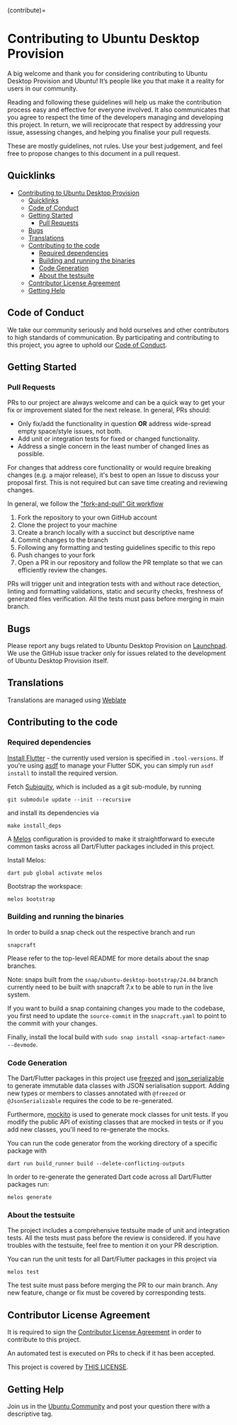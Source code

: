 (contribute)=

# Contributing to Ubuntu Desktop Provision

A big welcome and thank you for considering contributing to Ubuntu Desktop Provision and Ubuntu! It’s people like you that make it a reality for users in our community.

Reading and following these guidelines will help us make the contribution process easy and effective for everyone involved. It also communicates that you agree to respect the time of the developers managing and developing this project. In return, we will reciprocate that respect by addressing your issue, assessing changes, and helping you finalise your pull requests.

These are mostly guidelines, not rules. Use your best judgement, and feel free to propose changes to this document in a pull request.

## Quicklinks

- [Contributing to Ubuntu Desktop Provision](#contributing-to-ubuntu-desktop-provision)
  - [Quicklinks](#quicklinks)
  - [Code of Conduct](#code-of-conduct)
  - [Getting Started](#getting-started)
    - [Pull Requests](#pull-requests)
  - [Bugs](#bugs)
  - [Translations](#translations)
  - [Contributing to the code](#contributing-to-the-code)
    - [Required dependencies](#required-dependencies)
    - [Building and running the binaries](#building-and-running-the-binaries)
    - [Code Generation](#code-generation)
    - [About the testsuite](#about-the-testsuite)
  - [Contributor License Agreement](#contributor-license-agreement)
  - [Getting Help](#getting-help)

## Code of Conduct

We take our community seriously and hold ourselves and other contributors to high standards of communication. By participating and contributing to this project, you agree to uphold our [Code of Conduct](https://ubuntu.com/community/code-of-conduct).

## Getting Started

### Pull Requests

PRs to our project are always welcome and can be a quick way to get your fix or improvement slated for the next release. In general, PRs should:

* Only fix/add the functionality in question **OR** address wide-spread empty space/style issues, not both.
* Add unit or integration tests for fixed or changed functionality.
* Address a single concern in the least number of changed lines as possible.

For changes that address core functionality or would require breaking changes (e.g. a major release), it's best to open an Issue to discuss your proposal first. This is not required but can save time creating and reviewing changes.

In general, we follow the ["fork-and-pull" Git workflow](https://github.com/susam/gitpr)

1. Fork the repository to your own GitHub account
1. Clone the project to your machine
1. Create a branch locally with a succinct but descriptive name
1. Commit changes to the branch
1. Following any formatting and testing guidelines specific to this repo
1. Push changes to your fork
1. Open a PR in our repository and follow the PR template so that we can efficiently review the changes.

PRs will trigger unit and integration tests with and without race detection, linting and formatting validations, static and security checks, freshness of generated files verification. All the tests must pass before merging in main branch.

## Bugs

Please report any bugs related to Ubuntu Desktop Provision on [Launchpad](https://bugs.launchpad.net/ubuntu-desktop-provision).
We use the GitHub issue tracker only for issues related to the development of Ubuntu Desktop Provision itself.

## Translations

Translations are managed using [Weblate](https://hosted.weblate.org/projects/ubuntu-desktop-translations/)

## Contributing to the code

### Required dependencies

[Install Flutter](https://flutter.dev/docs/get-started/install/linux) - the currently used version is specified in `.tool-versions`. If you're using [asdf](https://asdf-vm.com/) to manage your Flutter SDK, you can simply run `asdf install` to install the required version.

Fetch [Subiquity](https://github.com/canonical/subiquity), which is included as a git sub-module, by running
```
git submodule update --init --recursive
```
and install its dependencies via
```
make install_deps
```

A [Melos](https://docs.page/invertase/melos) configuration is provided to make it straightforward to execute common tasks across all Dart/Flutter packages included in this project.

Install Melos:
```
dart pub global activate melos
```

Bootstrap the workspace:
```
melos bootstrap
```

### Building and running the binaries

In order to build a snap check out the respective branch and run
```
snapcraft
```

Please refer to the top-level README for more details about the snap branches.

Note: snaps built from the `snap/ubuntu-desktop-bootstrap/24.04` branch currently need to be built with snapcraft 7.x to be able to run in the live system.

If you want to build a snap containing changes you made to the codebase, you first need to update the `source-commit` in the `snapcraft.yaml` to point to the commit with your changes.

Finally, install the local build with `sudo snap install <snap-artefact-name> --devmode`.

### Code Generation

The Dart/Flutter packages in this project use [freezed](https://pub.dev/packages/freezed) and
[json_serializable](https://pub.dev/packages/json_serializable) to generate
immutable data classes with JSON serialisation support.
Adding new types or members to classes annotated with `@freezed` or `@JsonSerializable` requires
the code to be re-generated.

Furthermore, [mockito](https://pub.dev/packages/mockito) is used to generate mock classes for unit tests.
If you modify the public API of existing classes that are mocked in tests or if you add new classes, you'll need to re-generate the mocks.

You can run the code generator from the working directory of a specific package with
```
dart run build_runner build --delete-conflicting-outputs
```

In order to re-generate the generated Dart code across all Dart/Flutter packages run:
```
melos generate
```

### About the testsuite

The project includes a comprehensive testsuite made of unit and integration tests. All the tests must pass before the review is considered. If you have troubles with the testsuite, feel free to mention it on your PR description.

You can run the unit tests for all Dart/Flutter packages in this project via
```
melos test
```

The test suite must pass before merging the PR to our main branch. Any new feature, change or fix must be covered by corresponding tests.

## Contributor License Agreement

It is required to sign the [Contributor License Agreement](https://ubuntu.com/legal/contributors) in order to contribute to this project.

An automated test is executed on PRs to check if it has been accepted.

This project is covered by [THIS LICENSE](LICENSE).

## Getting Help

Join us in the [Ubuntu Community](https://discourse.ubuntu.com/c/desktop/8) and post your question there with a descriptive tag.
